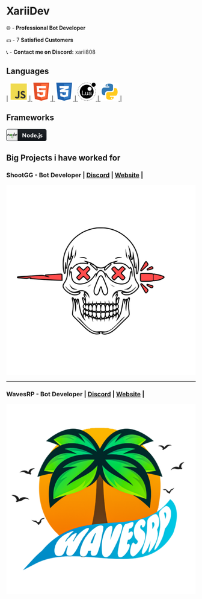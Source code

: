 # XariiDev

🌐 - **Professional Bot Developer**

💵 - 7 **Satisfied Customers**

📞 - **Contact me on Discord:** xarii808

## Languages
 |
 <a href="#">
    <img src="icons/js.png" alt="javascript" style="vertical-align:top margin:6px 100px"> |
    <img src="icons/html.png" alt="html" style="vertical-align:top margin:6px 100px"> |
    <img src="icons/css.png" alt="css" style="vertical-align:top margin:6px 100px"> |
    <img src="icons/lua.png" alt="lua" style="vertical-align:top margin:6px 100px"> |
    <img src="icons/python.png" alt="python" style="vertical-align:top margin:6px 100px">
  </a>
 |
## Frameworks 
 <a href="#">
    <img src="icons/nodejs.png" alt="nodejs" style="vertical-align:top margin:6px 100px">
  </a>

## Big Projects i have worked for
### **ShootGG** - Bot Developer | **[Discord](https://discord.gg/shootgg)** | **[Website](https://indrop.eu/s/shootgg)** |

 <a href="#">
    <img src="icons/shootgg.png" alt="nodejs" style="vertical-align:top margin:6px 20px">
  </a>

  --------------------------------------------------

### **WavesRP** - Bot Developer | **[Discord](https://discord.gg/wavesrp)** | **[Website](https://indrop.eu/s/wavesrp)** |

<a href="#">
  <img src="icons/wavesrp.png" alt="nodejs" style="vertical-align:top margin:6px 20px">
</a>

<!--
**xariidev/xariidev** is a ✨ _special_ ✨ repository because its `README.md` (this file) appears on your GitHub profile.

Here are some ideas to get you started:

- 🔭 I’m currently working on ...
- 🌱 I’m currently learning ...
- 👯 I’m looking to collaborate on ...
- 🤔 I’m looking for help with ...
- 💬 Ask me about ...
- 📫 How to reach me: ...
- 😄 Pronouns: ...
- ⚡ Fun fact: ...
-->
